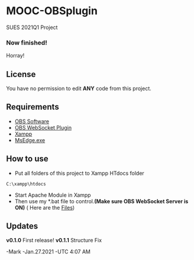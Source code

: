 # MOOC-OBSplugin
SUES 2021Q1 Project
### Now finished!
Horray!
## License
You have no permission to edit **ANY** code from this project.

## Requirements
- [OBS Software](https://obsproject.com/download)
- [OBS WebSocket Plugin](https://github.com/Palakis/obs-websocket)
- [Xampp](https://www.apachefriends.org/download.html)
- [MsEdge.exe](https://www.microsoft.com/en-us/edge)

## How to use
- Put all folders of this project to Xampp HTdocs folder
```
C:\xampp\htdocs
```
- Start Apache Module in Xampp
- Then use my \*.bat file to control.**(Make sure OBS WebSocket Server is ON)**
( Here are the [Files](https://github.com/MaBoCoMark/MOOC-OBSplugin/tree/main/Terminal))

## Updates
**v0.1.0** First release!
**v0.1.1** Structure Fix

-Mark
-Jan.27.2021
-UTC 4:07 AM
